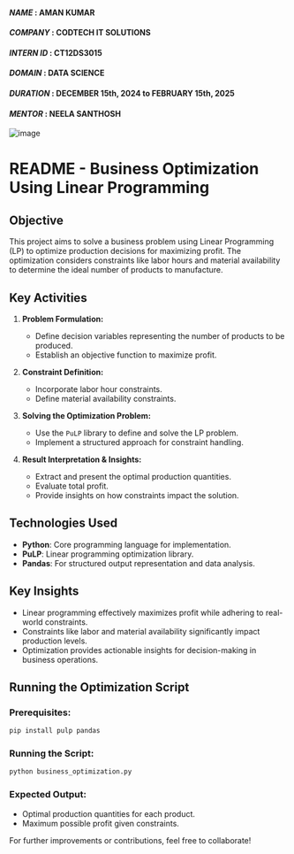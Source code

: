 #### *NAME* : AMAN KUMAR
#### *COMPANY* :  CODTECH IT SOLUTIONS
#### *INTERN ID* : CT12DS3015
#### *DOMAIN* : DATA SCIENCE
#### *DURATION* : DECEMBER 15th, 2024 to FEBRUARY 15th, 2025
#### *MENTOR* : NEELA SANTHOSH


![image](https://github.com/user-attachments/assets/75b5f737-5235-4034-845f-2bd465de16f9)


# README - Business Optimization Using Linear Programming

## Objective
This project aims to solve a business problem using Linear Programming (LP) to optimize production decisions for maximizing profit. The optimization considers constraints like labor hours and material availability to determine the ideal number of products to manufacture.

## Key Activities
1. **Problem Formulation:**
   - Define decision variables representing the number of products to be produced.
   - Establish an objective function to maximize profit.

2. **Constraint Definition:**
   - Incorporate labor hour constraints.
   - Define material availability constraints.

3. **Solving the Optimization Problem:**
   - Use the `PuLP` library to define and solve the LP problem.
   - Implement a structured approach for constraint handling.

4. **Result Interpretation & Insights:**
   - Extract and present the optimal production quantities.
   - Evaluate total profit.
   - Provide insights on how constraints impact the solution.

## Technologies Used
- **Python**: Core programming language for implementation.
- **PuLP**: Linear programming optimization library.
- **Pandas**: For structured output representation and data analysis.

## Key Insights
- Linear programming effectively maximizes profit while adhering to real-world constraints.
- Constraints like labor and material availability significantly impact production levels.
- Optimization provides actionable insights for decision-making in business operations.

## Running the Optimization Script
### Prerequisites:
```bash
pip install pulp pandas
```
### Running the Script:
```bash
python business_optimization.py
```
### Expected Output:
- Optimal production quantities for each product.
- Maximum possible profit given constraints.

For further improvements or contributions, feel free to collaborate!
